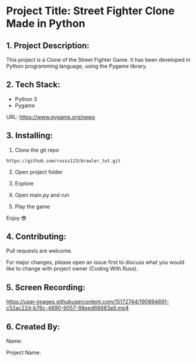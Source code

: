 # Project Title: Street Fighter Clone Made in Python

## 1. Project Description:

This project is a Clone of the Street Fighter Game. It has been developed in Python programming language, using the Pygame library.

## 2. Tech Stack:

- Python 3
- Pygame

URL: [https://www.pygame.org/news ](https://www.pygame.org/news)

## 3. Installing:

1. Clone the git repo

```
https://github.com/russs123/brawler_tut.git
```

2. Open project folder

3. Explore

4. Open main.py and run

5. Play the game

Enjoy 😎

## 4. Contributing:

Pull requests are welcome.

For major changes, please open an issue first to discuss what you would like to change with project owner (Coding With Russ).

## 5. Screen Recording:

https://user-images.githubusercontent.com/15172744/190894691-c52ac22d-b76c-4890-9057-98eed66683a9.mp4

## 6. Created By:

Name:

Project Name:
